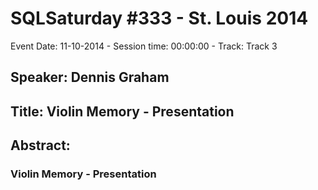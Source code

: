 # SQLSaturday #333 - St. Louis 2014
Event Date: 11-10-2014 - Session time: 00:00:00 - Track: Track 3
## Speaker: Dennis Graham
## Title: Violin Memory - Presentation
## Abstract:
### Violin Memory - Presentation
